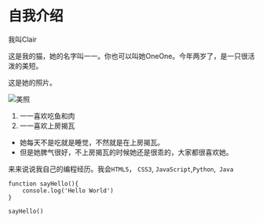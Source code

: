 # 自我介绍

我叫Clair

这是我的猫，她的名字叫一一。你也可以叫她OneOne。今年两岁了，是一只很活泼的美短。

这是她的照片。

![美照]([IMG_1573.png](https://github.com/clairyitinggu/blog-test/blob/master/IMG_1573.png))

1. 一一喜欢吃鱼和肉
2. 一一喜欢上房揭瓦

- 她每天不是吃就是睡觉，不然就是在上房揭瓦。
- 但是她脾气很好，不上房揭瓦的时候她还是很乖的，大家都很喜欢她。

来来说说我自己的编程经历。我会`HTML5`， `CSS3`, `JavaScript`,`Python`,` Java`

```
function sayHello(){
	console.log('Hello World')
}

sayHello()
```




